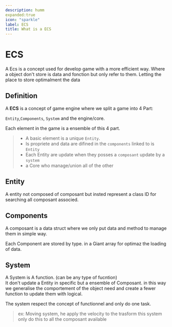 ```yaml
---
description: humm
expanded:true
icon: "sparkle"
label: ECS
title: What is a ECS
---
```


# ECS
A Ecs is a concept used for develop game with a more efficient way.
Where a object don't store is data and fonction but only refer to them. Letting the place to store optimalment the data
## Definition
A **ECS** is a concept of game engine where we split a game into 4 Part:

`Entity`,`Components`, `System` and the engine/core.

Each element in the game is a ensemble of this 4 part.

> - A basic element is a unique `Entity`.
> - Is propriete and data are difined in the `components` linked to is `Entity`
> - Each Entity are update when they posses a `composant` update by a `system`
> - a Core who manage/union all of the other
## Entity
A entity not composed of composant but insted represent a class ID for searching all composant associed.
## Components
A composant is a data struct where we only put data and method to manage them in simple way.

Each Component are stored by type. in a Giant array for optimaz the loading of data.
## System
A System is A function. (can be any type of fucntion)   
It don't update a Entity in specific but a ensemble of Composant. in this way we generalise the comportement of the object need and create a fewer function to update them with logical.

The system respect the concept of functionnel and only do one task.
> ex: Moving system, he apply the velocity to the trasform
this system only do this to all the composant available

